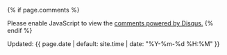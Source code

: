 {% if page.comments %}
<div id="disqus_thread"></div>
<script>
    var disqus_config = function () {
        this.page.url = {{ page.url }}
        this.page.identifier = {{ page.id }}
    };
    (function() { // DON'T EDIT BELOW THIS LINE
    var d = document, s = d.createElement('script');
    s.src = 'https://totally-information-development-hub.disqus.com/embed.js';
    s.setAttribute('data-timestamp', +new Date());
    (d.head || d.body).appendChild(s);
    })();
</script>
<noscript>Please enable JavaScript to view the <a href="https://disqus.com/?ref_noscript">comments powered by Disqus.</a></noscript>
{% endif %}

Updated: {{ page.date | default: site.time | date: "%Y-%m-%d %H:%M" }}

<script>
    console.log( {{page | jsonify }} )
</script>
